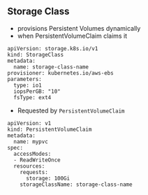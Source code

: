 ## Storage Class
- provisions Persistent Volumes dynamically
- when PersistentVolumeClaim claims it

```
apiVersion: storage.k8s.io/v1
kind: StorageClass
metadata:
  name: storage-class-name
provisioner: kubernetes.io/aws-ebs
parameters:
  type: io1
  iopsPerGB: "10"
  fsType: ext4
```
- Requested by `PersistentVolumeClaim`
```
apiVersion: v1
kind: PersistentVolumeClaim
metadata:
  name: mypvc
spec:
  accessModes:
  - ReadWriteOnce
  resources:
    requests:
      storage: 100Gi
    storageClassName: storage-class-name
```

